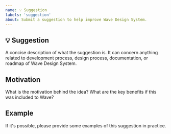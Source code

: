 ```yaml
---
name: 💡 Suggestion
labels: 'suggestion'
about: Submit a suggestion to help improve Wave Design System.
---
```


## 💡 Suggestion

A concise description of what the suggestion is. It can concern anything related to development process, design process, documentation, or roadmap of Wave Design System.

## Motivation

What is the motivation behind the idea? What are the key benefits if this was included to Wave?

## Example

If it's possible, please provide some examples of this suggestion in practice.
